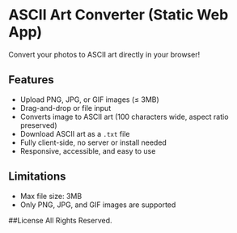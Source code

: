 # ASCII Art Converter (Static Web App)

Convert your photos to ASCII art directly in your browser!

## Features
- Upload PNG, JPG, or GIF images (≤ 3MB)
- Drag-and-drop or file input
- Converts image to ASCII art (100 characters wide, aspect ratio preserved)
- Download ASCII art as a `.txt` file
- Fully client-side, no server or install needed
- Responsive, accessible, and easy to use

## Limitations
- Max file size: 3MB
- Only PNG, JPG, and GIF images are supported

##License
All Rights Reserved.
